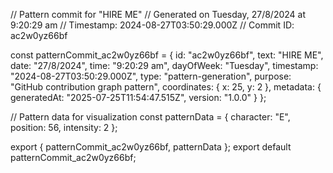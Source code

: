 // Pattern commit for "HIRE ME"
// Generated on Tuesday, 27/8/2024 at 9:20:29 am
// Timestamp: 2024-08-27T03:50:29.000Z
// Commit ID: ac2w0yz66bf

const patternCommit_ac2w0yz66bf = {
  id: "ac2w0yz66bf",
  text: "HIRE ME",
  date: "27/8/2024",
  time: "9:20:29 am",
  dayOfWeek: "Tuesday",
  timestamp: "2024-08-27T03:50:29.000Z",
  type: "pattern-generation",
  purpose: "GitHub contribution graph pattern",
  coordinates: {
    x: 25,
    y: 2
  },
  metadata: {
    generatedAt: "2025-07-25T11:54:47.515Z",
    version: "1.0.0"
  }
};

// Pattern data for visualization
const patternData = {
  character: "E",
  position: 56,
  intensity: 2
};

export { patternCommit_ac2w0yz66bf, patternData };
export default patternCommit_ac2w0yz66bf;
